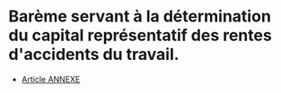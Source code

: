 # Barème servant à la détermination du capital représentatif des rentes d'accidents du travail.

- [Article ANNEXE](article-annexe.md)
